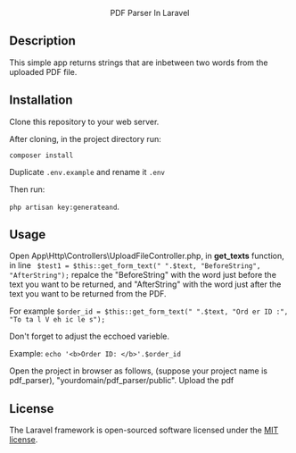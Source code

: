 <p align="center">PDF Parser In Laravel</p>

## Description 

This simple app returns strings that are inbetween two words from the uploaded PDF file.

## Installation

Clone this repository to your web server.

After cloning, in the project directory run:

```composer install```

Duplicate ```.env.example``` and rename it ```.env```

Then run:

```php artisan key:generateand```.  

## Usage

Open App\Http\Controllers\UploadFileController.php, in <b>get_texts</b> function, in line
``` $test1 = $this::get_form_text(" ".$text, "BeforeString", "AfterString");```
 repalce the "BeforeString" with the word just before the text you want to be returned, and "AfterString" with the word just after the text you want to be returned from the PDF. 

For example
 ```$order_id = $this::get_form_text(" ".$text, "Ord er ID :", "To ta l V eh ic le s");```

Don't forget to adjust the ecchoed varieble. 

Example:
```echo '<b>Order ID: </b>'.$order_id```

Open the  project in browser as follows, (suppose your project name is pdf_parser), "yourdomain/pdf_parser/public". Upload the pdf 

## License

The Laravel framework is open-sourced software licensed under the [MIT license](https://opensource.org/licenses/MIT).
